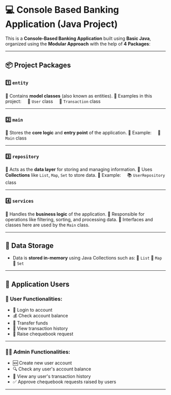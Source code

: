 # 💻 Console Based Banking Application (Java Project)

This is a **Console-Based Banking Application** built using **Basic Java**, organized using the **Modular Approach** with the help of **4 Packages**:

---

## 📦 Project Packages

### 1️⃣ `entity`

🔸 Contains **model classes** (also known as entities).
🔹 Examples in this project:
    👤 `User` class
    📄 `Transaction` class

---

### 2️⃣ `main`

🔸 Stores the **core logic** and **entry point** of the application.
🔹 Example:
    🚀 `Main` class

---

### 3️⃣ `repository`

🔸 Acts as the **data layer** for storing and managing information.
🔹 Uses **Collections** like `List`, `Map`, `Set` to store data.
🔹 Example:
    📚 `UserRepository` class

---

### 4️⃣ `services`

🔸 Handles the **business logic** of the application.
🔹 Responsible for operations like filtering, sorting, and processing data.
🔹 Interfaces and classes here are used by the `Main` class.

---

## 🧾 Data Storage

* Data is **stored in-memory** using Java Collections such as:
  🔹 `List`
  🔹 `Map`
  🔹 `Set`

---

## 👥 Application Users

### 👤 **User Functionalities:**

* 🔐 Login to account
* 💰 Check account balance
* 💸 Transfer funds
* 🧾 View transaction history
* 📝 Raise chequebook request

---

### 👮‍♂️ **Admin Functionalities:**

* 🆕 Create new user account
* 🔍 Check any user's account balance
* 📑 View any user's transaction history
* ✅ Approve chequebook requests raised by users

---
